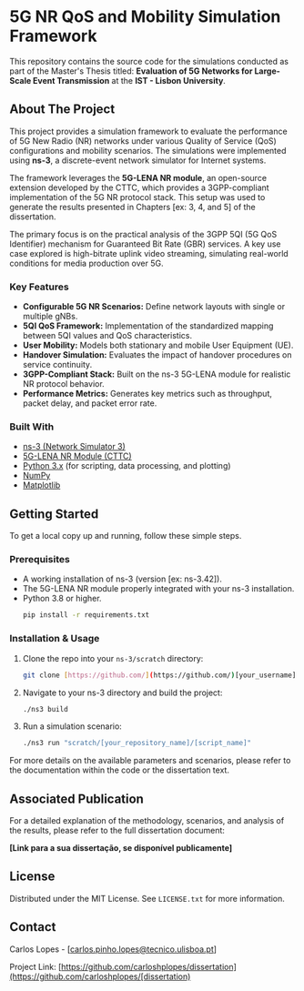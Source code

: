 # 5G NR QoS and Mobility Simulation Framework

This repository contains the source code for the simulations conducted as part of the Master's Thesis titled: **Evaluation of 5G Networks for Large-Scale Event Transmission** at the **IST - Lisbon University**.


## About The Project

This project provides a simulation framework to evaluate the performance of 5G New Radio (NR) networks under various Quality of Service (QoS) configurations and mobility scenarios. The simulations were implemented using **ns-3**, a discrete-event network simulator for Internet systems.

The framework leverages the **5G-LENA NR module**, an open-source extension developed by the CTTC, which provides a 3GPP-compliant implementation of the 5G NR protocol stack. This setup was used to generate the results presented in Chapters [ex: 3, 4, and 5] of the dissertation.

The primary focus is on the practical analysis of the 3GPP 5QI (5G QoS Identifier) mechanism for Guaranteed Bit Rate (GBR) services. A key use case explored is high-bitrate uplink video streaming, simulating real-world conditions for media production over 5G.

### Key Features

* **Configurable 5G NR Scenarios:** Define network layouts with single or multiple gNBs.
* **5QI QoS Framework:** Implementation of the standardized mapping between 5QI values and QoS characteristics.
* **User Mobility:** Models both stationary and mobile User Equipment (UE).
* **Handover Simulation:** Evaluates the impact of handover procedures on service continuity.
* **3GPP-Compliant Stack:** Built on the ns-3 5G-LENA module for realistic NR protocol behavior.
* **Performance Metrics:** Generates key metrics such as throughput, packet delay, and packet error rate.

### Built With

* [ns-3 (Network Simulator 3)](https://www.nsnam.org/)
* [5G-LENA NR Module (CTTC)](https://5g-lena.cttc.es/)
* [Python 3.x](https://www.python.org/) (for scripting, data processing, and plotting)
* [NumPy](https://numpy.org/)
* [Matplotlib](https://matplotlib.org/)

## Getting Started

To get a local copy up and running, follow these simple steps.

### Prerequisites

* A working installation of ns-3 (version [ex: ns-3.42]).
* The 5G-LENA NR module properly integrated with your ns-3 installation.
* Python 3.8 or higher.
    ```sh
    pip install -r requirements.txt
    ```

### Installation & Usage

1.  Clone the repo into your `ns-3/scratch` directory:
    ```sh
    git clone [https://github.com/](https://github.com/)[your_username]/[your_repository_name].git [your_repository_name]
    ```
2.  Navigate to your ns-3 directory and build the project:
    ```sh
    ./ns3 build
    ```
3.  Run a simulation scenario:
    ```sh
    ./ns3 run "scratch/[your_repository_name]/[script_name]"
    ```
For more details on the available parameters and scenarios, please refer to the documentation within the code or the dissertation text.

## Associated Publication

For a detailed explanation of the methodology, scenarios, and analysis of the results, please refer to the full dissertation document:

**[Link para a sua dissertação, se disponível publicamente]**

## License

Distributed under the MIT License. See `LICENSE.txt` for more information.

## Contact

Carlos Lopes - [carlos.pinho.lopes@tecnico.ulisboa.pt]

Project Link: [https://github.com/carloshplopes/dissertation](https://github.com/carloshplopes/[dissertation)
